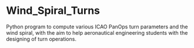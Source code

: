 # Wind_Spiral_Turns
Python program to compute various ICAO PanOps turn parameters and the wind spiral, with the aim to help aeronautical 
engineering students with the designing of turn operations.
